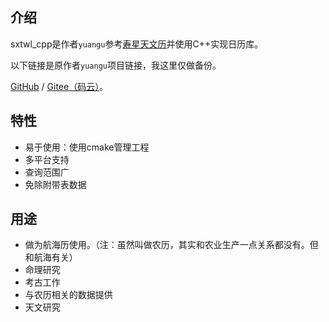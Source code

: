  ## 介绍

sxtwl_cpp是作者`yuangu`参考[寿星天文历](http://www.nongli.net/sxwnl/)并使用C++实现日历库。

以下链接是原作者`yuangu`项目链接，我这里仅做备份。

[GitHub](https://github.com/yuangu/sxtwl_cpp) / [Gitee（码云）](https://gitee.com/yuangu/sxtwl)。

## 特性

* 易于使用：使用cmake管理工程
* 多平台支持
* 查询范围广
* 免除附带表数据

## 用途

*  做为航海历使用。（注：虽然叫做农历，其实和农业生产一点关系都没有。但和航海有关）
*  命理研究
*  考古工作
*  与农历相关的数据提供 
*  天文研究



